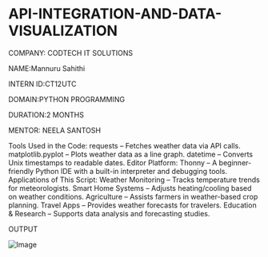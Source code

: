 # API-INTEGRATION-AND-DATA-VISUALIZATION

COMPANY: CODTECH IT SOLUTIONS

NAME:Mannuru Sahithi

INTERN ID:CT12UTC

DOMAIN:PYTHON PROGRAMMING

DURATION:2 MONTHS

MENTOR: NEELA SANTOSH

Tools Used in the Code:
requests – Fetches weather data via API calls.
matplotlib.pyplot – Plots weather data as a line graph.
datetime – Converts Unix timestamps to readable dates.
Editor Platform:
Thonny – A beginner-friendly Python IDE with a built-in interpreter and debugging tools.
Applications of This Script:
Weather Monitoring – Tracks temperature trends for meteorologists.
Smart Home Systems – Adjusts heating/cooling based on weather conditions.
Agriculture – Assists farmers in weather-based crop planning.
Travel Apps – Provides weather forecasts for travelers.
Education & Research – Supports data analysis and forecasting studies.

OUTPUT

![Image](https://github.com/user-attachments/assets/1e217837-cf80-4d9a-9e53-393d9ad07fe0)





